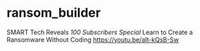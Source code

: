 # ransom_builder
SMART Tech Reveals _100 Subscribers Special_
Learn to Create a Ransomware Without Coding
https://youtu.be/aIt-kQsB-Sw

